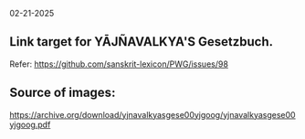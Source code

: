 
02-21-2025
## Link target for YĀJÑAVALKYA'S Gesetzbuch.
Refer: https://github.com/sanskrit-lexicon/PWG/issues/98

## Source of images:
https://archive.org/download/yjnavalkyasgese00yjgoog/yjnavalkyasgese00yjgoog.pdf
